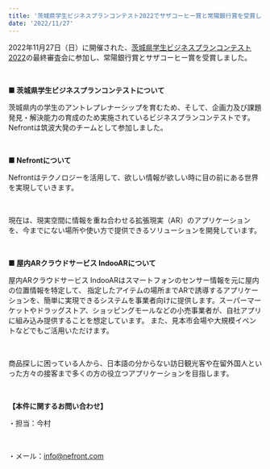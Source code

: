 ```yaml
---
title: '茨城県学生ビジネスプランコンテスト2022でサザコーヒー賞と常陽銀行賞を受賞しました'
date: '2022/11/27'
---
```


2022年11月27日（日）に開催された、[茨城県学生ビジネスプランコンテスト2022](https://www.scc.ibaraki.ac.jp/contest2022final/)の最終審査会に参加し、常陽銀行賞とサザコーヒー賞を受賞しました。

<br />

<strong>■ 茨城県学生ビジネスプランコンテストについて</strong>

茨城県内の学生のアントレプレナーシップを育むため、そして、企画力及び課題発見・解決能力の育成のため実施されているビジネスプランコンテストです。Nefrontは筑波大発のチームとして参加しました。

<br />

<strong>■ Nefrontについて</strong>

Nefrontはテクノロジーを活用して、欲しい情報が欲しい時に目の前にある世界を実現していきます。

<br />

現在は、現実空間に情報を重ね合わせる拡張現実（AR）のアプリケーションを、今までにない場所や使い方で提供できるソリューションを開発しています。

<br />

<strong>■ 屋内ARクラウドサービス IndooARについて</strong>

屋内ARクラウドサービス IndooARはスマートフォンのセンサー情報を元に屋内の位置情報を特定して、 指定したアイテムの場所までARで誘導するアプリケーションを、簡単に実現できるシステムを事業者向けに提供します。スーパーマーケットやドラッグストア、ショッピングモールなどの小売事業者が、自社アプリに組み込み提供することを想定しています。 また、見本市会場や大規模イベントなどでもご活用いただけます。

<br />

商品探しに困っている人から、日本語の分からない訪日観光客や在留外国人といった方々の接客まで多くの方の役立つアプリケーションを目指します。

<br />

<strong>【本件に関するお問い合わせ】</strong>

・担当：今村

<br />

・メール：info@nefront.com
